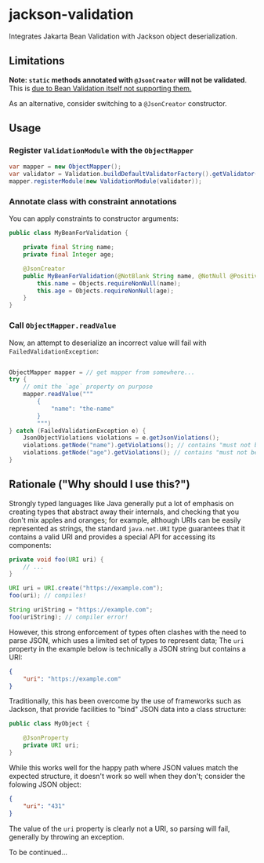 # jackson-validation

Integrates Jakarta Bean Validation with Jackson object deserialization.

## Limitations

**Note: `static` methods annotated with `@JsonCreator` will not be validated**.
This is [due to Bean Validation itself not supporting them.](https://jakarta.ee/specifications/bean-validation/3.0/jakarta-bean-validation-spec-3.0.html#integration-general-executable)

As an alternative, consider switching to a `@JsonCreator` constructor.

## Usage

### Register `ValidationModule` with the `ObjectMapper`

```java
var mapper = new ObjectMapper();
var validator = Validation.buildDefaultValidatorFactory().getValidator();
mapper.registerModule(new ValidationModule(validator));
```

### Annotate class with constraint annotations

You can apply constraints to constructor arguments:

```java
public class MyBeanForValidation {

    private final String name;
    private final Integer age;

    @JsonCreator
    public MyBeanForValidation(@NotBlank String name, @NotNull @PositiveOrZero Integer age) {
        this.name = Objects.requireNonNull(name);
        this.age = Objects.requireNonNull(age);
    }
}
```

### Call `ObjectMapper.readValue`

Now, an attempt to deserialize an incorrect value will fail with `FailedValidationException`:

```java

ObjectMapper mapper = // get mapper from somewhere...
try {
    // omit the `age` property on purpose
    mapper.readValue("""
        {
            "name": "the-name"
        }
        """)
} catch (FailedValidationException e) {
    JsonObjectViolations violations = e.getJsonViolations();
    violations.getNode("name").getViolations(); // contains "must not be blank" violation
    violations.getNode("age").getViolations(); // contains "must not be null" violation
}
```

## Rationale ("Why should I use this?")

Strongly typed languages like Java generally put a lot of emphasis on creating types
that abstract away their internals, and checking that you don't mix apples and oranges;
for example, although URIs can be easily represented as strings, the standard `java.net.URI`
type guarantees that it contains a valid URI and provides a special API for accessing its components:

```java
private void foo(URI uri) {
    // ...
}

URI uri = URI.create("https://example.com");
foo(uri); // compiles!

String uriString = "https://example.com";
foo(uriString); // compiler error!
```

However, this strong enforcement of types often clashes with the need to parse JSON,
which uses a limited set of types to represent data;
The `uri` property in the example below is technically a JSON string but contains a URI:
```json
{
    "uri": "https://example.com"
}
```

Traditionally, this has been overcome by the use of frameworks such as Jackson, that
provide facilities to "bind" JSON data into a class structure:

```java
public class MyObject {

    @JsonProperty
    private URI uri;
}
```

While this works well for the happy path where JSON values match the expected structure,
it doesn't work so well when they don't;
consider the folowing JSON object:
```json
{
    "uri": "431"
}
```

The value of the `uri` property is clearly not a URI, so parsing will fail, generally 
by throwing an exception.

To be continued...
